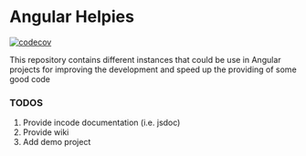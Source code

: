 # Angular Helpies

[![codecov](https://codecov.io/gh/agilie/angular-helpies/branch/master/graph/badge.svg)](https://codecov.io/gh/agilie/angular-helpies)

This repository contains different instances that could be use in Angular projects for improving the development and speed up the providing of some good code



### TODOS
1. Provide incode documentation (i.e. jsdoc)
2. Provide wiki
3. Add demo project
